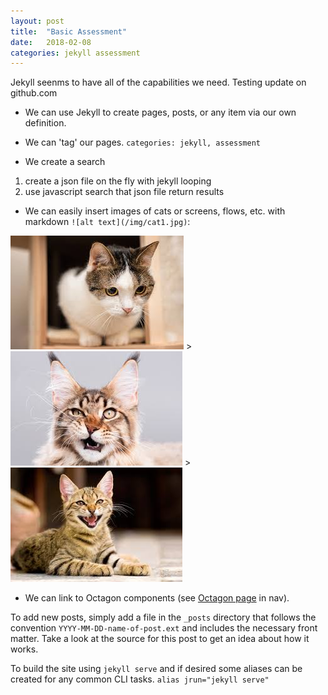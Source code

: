 ```yaml
---
layout: post
title:  "Basic Assessment"
date:   2018-02-08
categories: jekyll assessment
---
```


Jekyll seenms to have all of the capabilities we need. Testing update on github.com

- We can use Jekyll to create pages, posts, or any item via our own definition.

- We can 'tag' our pages. `categories: jekyll, assessment`

- We create a search 
1. create a json file on the fly with jekyll looping
2. use javascript search that json file return results


- We can easily insert images of cats or screens, flows, etc. with markdown `![alt text](/img/cat1.jpg)`:

![cat1](img/cat1.jpg) > ![cat2](img/cat2.jpg) > ![cat3](img/cat3.jpg)

- We can link to Octagon components (see [Octagon page](https://tripwire.github.io/octagon/#!/PaginationControl) in nav).

To add new posts, simply add a file in the `_posts` directory that follows the convention `YYYY-MM-DD-name-of-post.ext` and includes the necessary front matter. Take a look at the source for this post to get an idea about how it works.

To build the site using `jekyll serve` and if desired some aliases can be created for any common CLI tasks.
`alias jrun="jekyll serve"`
